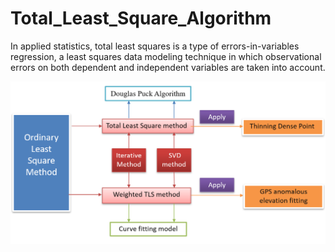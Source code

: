 # Total_Least_Square_Algorithm
In applied statistics, total least squares is a type of errors-in-variables regression, a least squares data modeling technique in which observational errors on both dependent and independent variables are taken into account.

![TLS_Modelling_Process](https://github.com/geogismx/Total_Least_Square_Algorithm/blob/master/Theory_TLS.png)

